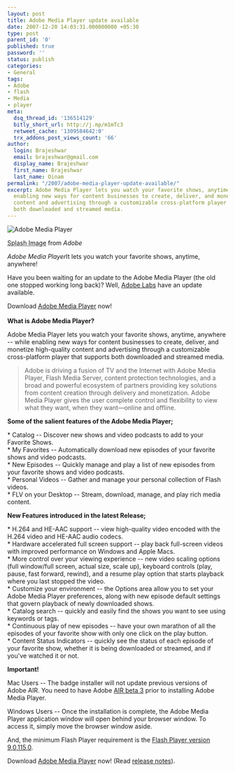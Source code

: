 ```yaml
---
layout: post
title: Adobe Media Player update available
date: 2007-12-20 14:03:31.000000000 +05:30
type: post
parent_id: '0'
published: true
password: ''
status: publish
categories:
- General
tags:
- Adobe
- flash
- Media
- player
meta:
  dsq_thread_id: '136514129'
  bitly_short_url: http://j.mp/m1mTc3
  retweet_cache: '1309584642:0'
  trx_addons_post_views_count: '66'
author:
  login: Brajeshwar
  email: brajeshwar@gmail.com
  display_name: Brajeshwar
  first_name: Brajeshwar
  last_name: Oinam
permalink: "/2007/adobe-media-player-update-available/"
excerpt: Adobe Media Player lets you watch your favorite shows, anytime, anywhere—while
  enabling new ways for content businesses to create, deliver, and monetize high-quality
  content and advertising through a customizable cross-platform player that supports
  both downloaded and streamed media.
---
```

<div class="figure"><img src="{{ site.baseurl }}/assets/2007/12/adobe-media-player.jpg" alt="Adobe Media Player" />
<p class="credit"><abbr class="type" title="Image">Splash Image</abbr> from <cite>Adobe</cite></p>
<p class="caption"><em class="title">Adobe Media Player</em>It lets you watch your favorite shows, anytime, anywhere!</p>
</div>
<p>Have you been waiting for an update to the Adobe Media Player (the old one stopped working long back)? Well, <a href="http://labs.adobe.com/">Adobe Labs</a> have an update available.</p>
<p>Download <a href="http://labs.adobe.com/technologies/mediaplayer/">Adobe Media Player</a> now!<br />
<!--more--><br />
<strong>What is Adobe Media Player?</strong></p>
<p>Adobe Media Player lets you watch your favorite shows, anytime, anywhere -- while enabling new ways for content businesses to create, deliver, and monetize high-quality content and advertising through a customizable cross-platform player that supports both downloaded and streamed media.</p>
<blockquote><p>Adobe is driving a fusion of TV and the Internet with Adobe Media Player, Flash Media Server, content protection technologies, and a broad and powerful ecosystem of partners providing key solutions from content creation through delivery and monetization. Adobe Media Player gives the user complete control and flexibility to view what they want, when they want&mdash;online and offline.</p></blockquote>
<p><strong>Some of the salient features of the Adobe Media Player;</strong></p>
<p>* Catalog -- Discover new shows and video podcasts to add to your Favorite Shows.<br />
* My Favorites -- Automatically download new episodes of your favorite shows and video podcasts.<br />
* New Episodes -- Quickly manage and play a list of new episodes from your favorite shows and video podcasts.<br />
* Personal Videos -- Gather and manage your personal collection of Flash videos.<br />
* FLV on your Desktop -- Stream, download, manage, and play rich media content.</p>
<p><strong>New Features introduced in the latest Release;</strong></p>
<p>* H.264 and HE-AAC support -- view high-quality video encoded with the H.264 video and HE-AAC audio codecs.<br />
* Hardware accelerated full screen support -- play back full-screen videos with improved performance on Windows and Apple Macs.<br />
* More control over your viewing experience -- new video scaling options (full window/full screen, actual size, scale up), keyboard controls (play, pause, fast forward, rewind), and a resume play option that starts playback where you last stopped the video.<br />
* Customize your environment -- the Options area allow you to set your Adobe Media Player preferences, along with new episode default settings that govern playback of newly downloaded shows.<br />
* Catalog search -- quickly and easily find the shows you want to see using keywords or tags.<br />
* Continuous play of new episodes -- have your own marathon of all the episodes of your favorite show with only one click on the play button.<br />
* Content Status Indicators -- quickly see the status of each episode of your favorite show, whether it is being downloaded or streamed, and if you've watched it or not.</p>
<p><span class="codeRed"><strong>Important!</strong></span></p>
<p>Mac Users -- The badge installer will not update previous versions of Adobe AIR. You need to have Adobe <a href="http://labs.adobe.com/downloads/air.html">AIR beta 3</a> prior to installing Adobe Media Player.</p>
<p>Windows Users -- Once the installation is complete, the Adobe Media Player application window will open behind your browser window. To access it, simply move the browser window aside.</p>
<p>And, the minimum Flash Player requirement is the <a href="http://www.adobe.com/go/flashplayer/">Flash Player version 9,0,115,0</a>.</p>
<p>Download <a href="http://labs.adobe.com/technologies/mediaplayer/">Adobe Media Player</a> now! (Read <a href="http://download.macromedia.com/pub/labs/mediaplayer/releasenotes_p2_122007.pdf">release notes</a>).</p>
